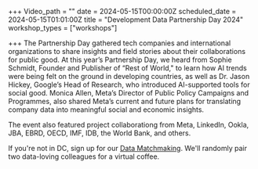 +++
Video_path = ""
date = 2024-05-15T00:00:00Z
scheduled_date = 2024-05-15T01:01:00Z
title = "Development Data Partnership Day 2024"
workshop_types = ["workshops"]

+++
The Partnership Day gathered tech companies and international organizations to share insights and field stories about their collaborations for public good. At this year’s Partnership Day, we heard from Sophie Schmidt, Founder and Publisher of “Rest of World," to learn how AI trends were being felt on the ground in developing countries, as well as Dr. Jason Hickey, Google’s Head of Research, who introduced AI-supported tools for social good. Monica Allen, Meta’s Director of Public Policy Campaigns and Programmes, also shared Meta’s current and future plans for translating company data into meaningful social and economic insights.

The event also featured project collaborationg from Meta, LinkedIn, Ookla, JBA, EBRD, OECD, IMF, IDB, the World Bank, and others.
 

If you're not in DC, sign up for our [Data Matchmaking](https://forms.office.com.mcas.ms/pages/responsepage.aspx?id=wP6iMWsmZ0y1bieW2PWcNnFCsHhxqiNJllqArA6vm_1UOUpDUkRPSjhBSlJaQzA5QUsyOUE2WENEWC4u). We'll randomly pair two data-loving colleagues for a virtual coffee. 